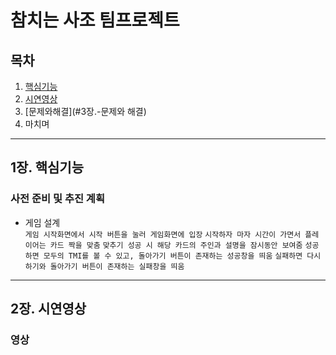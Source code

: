 참치는 사조 팀프로젝트
=============
## 목차

1. [핵심기능](#1장.-핵심기능)
2. [시연영상](#2장.-시연영상)
3. [문제와해결](#3장.-문제와 해결)
4. 마치며
  

---

## 1장. 핵심기능

### 사전 준비 및 추진 계획

* 게임 설계  
  ` 게임 시작화면에서 시작 버튼을 눌러 게임화면에 입장 `
  ` 시작하자 마자 시간이 가면서 플레이어는 카드 짝을 맞춤 `
  ` 맞추기 성공 시 해당 카드의 주인과 설명을 잠시동안 보여줌 `
  ` 성공하면 모두의 TMI를 볼 수 있고, 돌아가기 버튼이 존재하는 성공창을 띄움 `
  ` 실패하면 다시하기와 돌아가기 버튼이 존재하는 실패창을 띄움 `
---

## 2장. 시연영상

### 영상


